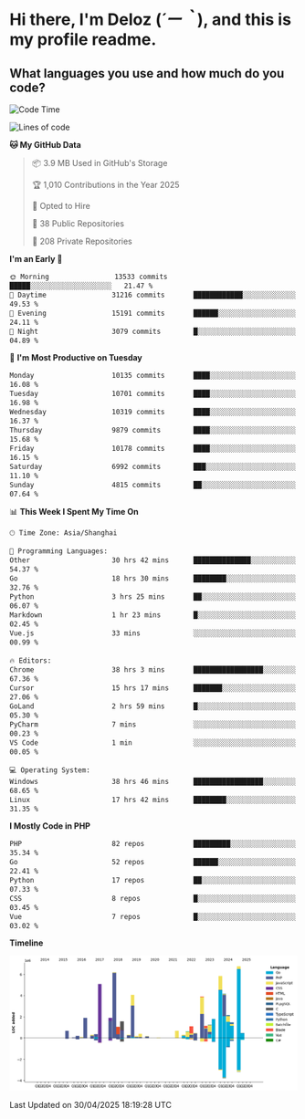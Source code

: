 # **Hi there, I'm Deloz (*´ー｀*), and this is my profile readme.**

## **What languages you use and how much do you code?**

<!--START_SECTION:waka-->
![Code Time](http://img.shields.io/badge/Code%20Time-6%2C272%20hrs%2055%20mins-blue)

![Lines of code](https://img.shields.io/badge/From%20Hello%20World%20I%27ve%20Written-56.4%20million%20lines%20of%20code-blue)

**🐱 My GitHub Data** 

> 📦 3.9 MB Used in GitHub's Storage 
 > 
> 🏆 1,010 Contributions in the Year 2025
 > 
> 💼 Opted to Hire
 > 
> 📜 38 Public Repositories 
 > 
> 🔑 208 Private Repositories 
 > 
**I'm an Early 🐤** 

```text
🌞 Morning                13533 commits       █████░░░░░░░░░░░░░░░░░░░░   21.47 % 
🌆 Daytime                31216 commits       ████████████░░░░░░░░░░░░░   49.53 % 
🌃 Evening                15191 commits       ██████░░░░░░░░░░░░░░░░░░░   24.11 % 
🌙 Night                  3079 commits        █░░░░░░░░░░░░░░░░░░░░░░░░   04.89 % 
```
📅 **I'm Most Productive on Tuesday** 

```text
Monday                   10135 commits       ████░░░░░░░░░░░░░░░░░░░░░   16.08 % 
Tuesday                  10701 commits       ████░░░░░░░░░░░░░░░░░░░░░   16.98 % 
Wednesday                10319 commits       ████░░░░░░░░░░░░░░░░░░░░░   16.37 % 
Thursday                 9879 commits        ████░░░░░░░░░░░░░░░░░░░░░   15.68 % 
Friday                   10178 commits       ████░░░░░░░░░░░░░░░░░░░░░   16.15 % 
Saturday                 6992 commits        ███░░░░░░░░░░░░░░░░░░░░░░   11.10 % 
Sunday                   4815 commits        ██░░░░░░░░░░░░░░░░░░░░░░░   07.64 % 
```


📊 **This Week I Spent My Time On** 

```text
🕑︎ Time Zone: Asia/Shanghai

💬 Programming Languages: 
Other                    30 hrs 42 mins      ██████████████░░░░░░░░░░░   54.37 % 
Go                       18 hrs 30 mins      ████████░░░░░░░░░░░░░░░░░   32.76 % 
Python                   3 hrs 25 mins       ██░░░░░░░░░░░░░░░░░░░░░░░   06.07 % 
Markdown                 1 hr 23 mins        █░░░░░░░░░░░░░░░░░░░░░░░░   02.45 % 
Vue.js                   33 mins             ░░░░░░░░░░░░░░░░░░░░░░░░░   00.99 % 

🔥 Editors: 
Chrome                   38 hrs 3 mins       █████████████████░░░░░░░░   67.36 % 
Cursor                   15 hrs 17 mins      ███████░░░░░░░░░░░░░░░░░░   27.06 % 
GoLand                   2 hrs 59 mins       █░░░░░░░░░░░░░░░░░░░░░░░░   05.30 % 
PyCharm                  7 mins              ░░░░░░░░░░░░░░░░░░░░░░░░░   00.23 % 
VS Code                  1 min               ░░░░░░░░░░░░░░░░░░░░░░░░░   00.05 % 

💻 Operating System: 
Windows                  38 hrs 46 mins      █████████████████░░░░░░░░   68.65 % 
Linux                    17 hrs 42 mins      ████████░░░░░░░░░░░░░░░░░   31.35 % 
```

**I Mostly Code in PHP** 

```text
PHP                      82 repos            █████████░░░░░░░░░░░░░░░░   35.34 % 
Go                       52 repos            ██████░░░░░░░░░░░░░░░░░░░   22.41 % 
Python                   17 repos            ██░░░░░░░░░░░░░░░░░░░░░░░   07.33 % 
CSS                      8 repos             █░░░░░░░░░░░░░░░░░░░░░░░░   03.45 % 
Vue                      7 repos             █░░░░░░░░░░░░░░░░░░░░░░░░   03.02 % 
```



**Timeline**

![Lines of Code chart](https://raw.githubusercontent.com/deloz/deloz/main/assets/bar_graph.png)


 Last Updated on 30/04/2025 18:19:28 UTC
<!--END_SECTION:waka-->
